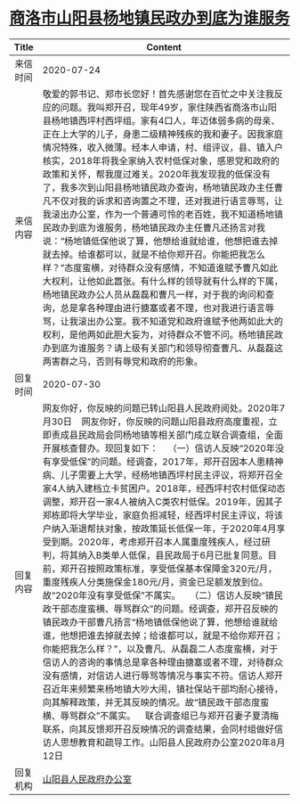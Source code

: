 # <a href="http://www.shangluo.gov.cn/zmhd/ldxxxx.jsp?urltype=leadermail.LeaderMailContentUrl&wbtreeid=1112&leadermailid=6240">商洛市山阳县杨地镇民政办到底为谁服务</a>
|Title|Content|
|:---:|---|
|来信时间|2020-07-24|
|来信内容|敬爱的郭书记、郑市长您好！首先感谢您在百忙之中关注我反应的问题。我叫郑开召，现年49岁，家住陕西省商洛市山阳县杨地镇西坪村西坪组。家有4口人，年迈体弱多病的母亲、正在上大学的儿子，身患二级精神残疾的我和妻子。因我家庭情况特殊，收入微薄。经本人申请，村、组评议，县、镇入户核实，2018年将我全家纳入农村低保对象，感恩党和政府的政策和关怀，帮我度过难关。2020年我发现我的低保没有了，我多次到山阳县杨地镇民政办查询，杨地镇民政办主任曹凡不仅对我的诉求和咨询置之不理，还对我进行语言辱骂，让我滚出办公室，作为一个普通可怜的老百姓，我不知道杨地镇民政办到底为谁服务，杨地镇民政办主任曹凡还扬言对我说：“杨地镇低保他说了算，他想给谁就给谁，他想把谁去掉就去掉。给谁都可以，就是不给你郑开召。你能把我怎么样？”态度蛮横，对待群众没有感情，不知道谁赋予曹凡如此大权利，让他如此嚣张。有什么样的领导就有什么样的下属，杨地镇民政办公人员从磊磊和曹凡一样，对于我的询问和查询，总是拿各种理由进行搪塞或者不理，也对我进行语言辱骂，让我滚出办公室。我不知道党和政府谁赋予他两如此大的权利，是他两如此胆大妄为，对待群众不管不问。杨地镇民政办到底为谁服务？请上级有关部门和领导彻查曹凡、从磊磊这两害群之马，否则有辱党和政府的形象。|
|回复时间|2020-07-30|
|回复内容|网友你好，你反映的问题已转山阳县人民政府阅处。2020年7月30日    网友你好，你反映的问题山阳县政府高度重视，立即责成县民政局会同杨地镇等相关部门成立联合调查组，全面开展核查督办。现回复如下：    （一）信访人反映“2020年没有享受低保”的问题。经调查，2017年，郑开召因本人患精神病、儿子需要上大学，经杨地镇西坪村民主评议，将郑开召全家4人纳入建档立卡贫困户。2018年，经西坪村农村低保动态调整，郑开召一家4人被纳入C类农村低保。2019年，因其子郑栋即将大学毕业，家庭负担减轻，经西坪村民主评议，将该户纳入渐退帮扶对象，按政策延长低保一年，于2020年4月享受到期。2020年，考虑郑开召本人属重度残疾人，经过研判，将其纳入B类单人低保，县民政局于6月已批复同意。目前，郑开召按照政策标准，享受低保基本保障金320元/月，重度残疾人分类施保金180元/月，资金已足额发放到位。故“2020年没有享受低保”不属实。    （二）信访人反映“镇民政干部态度蛮横、辱骂群众”的问题。经调查，郑开召反映的镇民政办干部曹凡扬言“杨地镇低保他说了算，他想给谁就给谁，他想把谁去掉就去掉；给谁都可以，就是不给你郑开召；你能把我怎么样？”，以及曹凡、从磊磊二人态度蛮横，对于信访人的咨询的事情总是拿各种理由搪塞或者不理，对待群众没有感情，对信访人进行辱骂等情况与事实不符。信访人郑开召近年来频繁来杨地镇大吵大闹，镇社保站干部均耐心接待，向其解释政策，并无其反映的情况。故“镇民政干部态度蛮横、辱骂群众”不属实。    联合调查组已与郑开召妻子夏清梅联系，向其反馈郑开召反映情况的调查结果，会同村组做好信访人思想教育和疏导工作。山阳县人民政府办公室2020年8月12日|
|回复机构|<a href="../../categories/agencies/山阳县人民政府办公室.md">山阳县人民政府办公室</a>|